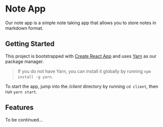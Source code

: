 # Note App

Our note app is a simple note taking app that allows you to store notes in markdown format.

## Getting Started

This project is bootstrapped with [Create React App](https://github.com/facebookincubator/create-react-app) and uses [Yarn](https://yarnpkg.com/) as our package manager.

> If you do not have Yarn, you can install it globally by running `npm install -g yarn`.

To start the app, jump into the _/client_ directory by running `cd client`, then run `yarn start`.

## Features

To be continued...
